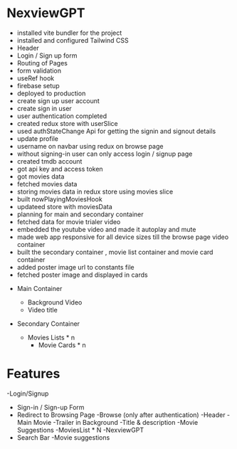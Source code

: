 
# NexviewGPT

- installed vite bundler for the project
- installed and configured Tailwind CSS
- Header
- Login / Sign up form
- Routing of Pages
- form validation
- useRef hook
- firebase setup 
- deployed to production
- create sign up user account
- create sign in user
- user authentication completed
- created redux store with userSlice
- used authStateChange Api for getting the signin and signout details
- update profile
- username on navbar using redux on browse page
- without signing-in user can only access login / signup page
- created tmdb account
- got api key and access token
- got movies data
- fetched movies data 
- storing movies data in redux store using movies slice
- built nowPlayingMoviesHook 
- updateed store with moviesData
- planning for main and secondary container
- fetched data for movie trialer video
- embedded the youtube video and made it autoplay and mute
- made web app responsive for all device sizes till the browse page video container
- built the secondary container , movie list container and movie card container
- added poster image url to constants file 
- fetched poster image and displayed in cards

<!-- BROWSE PAGE -->
 - Main Container
   - Background Video 
   - Video title

  - Secondary Container 
    - Movies Lists * n
      - Movie Cards * n






# Features
-Login/Signup
   - Sign-in / Sign-up Form
   - Redirect to Browsing Page
-Browse (only after authentication)
   -Header
   -Main Movie
      -Trailer in Background
      -Title & description
      -Movie Suggestions
         -MoviesList * N
-NexviewGPT
   - Search Bar
   -Movie suggestions

